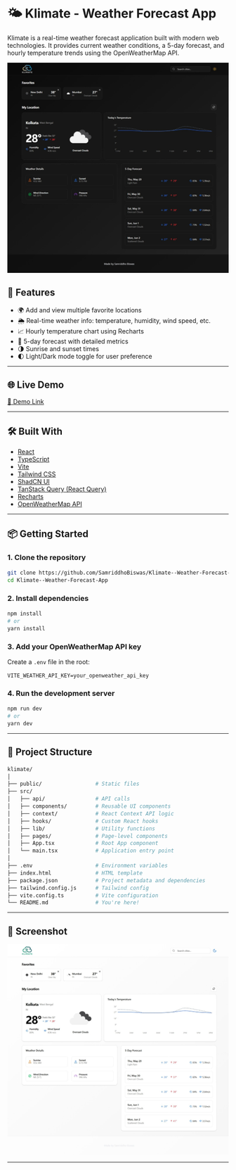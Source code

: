 # 🌤️ Klimate - Weather Forecast App

Klimate is a real-time weather forecast application built with modern web technologies. It provides current weather conditions, a 5-day forecast, and hourly temperature trends using the OpenWeatherMap API.

![App Screenshot - Dark Mode](./public/klimate_dark.jpeg)

## 🚀 Features

- 🌍 Add and view multiple favorite locations
- 🌦️ Real-time weather info: temperature, humidity, wind speed, etc.
- 📈 Hourly temperature chart using Recharts
- 📅 5-day forecast with detailed metrics
- 🌗 Sunrise and sunset times
- 🌓 Light/Dark mode toggle for user preference

---

## 🌐 Live Demo

[🔗 Demo Link](https://klimate-samriddho.netlify.app/) 

---

## 🛠️ Built With

- [React](https://reactjs.org/)
- [TypeScript](https://www.typescriptlang.org/)
- [Vite](https://vitejs.dev/)
- [Tailwind CSS](https://tailwindcss.com/)
- [ShadCN UI](https://ui.shadcn.com/)
- [TanStack Query (React Query)](https://tanstack.com/query/latest)
- [Recharts](https://recharts.org/en-US/)
- [OpenWeatherMap API](https://openweathermap.org/api)

---




## 📦 Getting Started

### 1. Clone the repository

```bash
git clone https://github.com/SamriddhoBiswas/Klimate--Weather-Forecast-App.git
cd Klimate--Weather-Forecast-App
```

### 2. Install dependencies

```bash
npm install
# or
yarn install
```

### 3. Add your OpenWeatherMap API key

Create a `.env` file in the root:

```env
VITE_WEATHER_API_KEY=your_openweather_api_key
```

### 4. Run the development server

```bash
npm run dev
# or
yarn dev
```

---

## 📂 Project Structure

```bash
klimate/
│
├── public/                 # Static files
├── src/
│   ├── api/                # API calls
│   ├── components/         # Reusable UI components
│   ├── context/            # React Context API logic
│   ├── hooks/              # Custom React hooks
│   ├── lib/                # Utility functions
│   ├── pages/              # Page-level components
│   ├── App.tsx             # Root App component
│   └── main.tsx            # Application entry point
│
├── .env                    # Environment variables
├── index.html              # HTML template
├── package.json            # Project metadata and dependencies
├── tailwind.config.js      # Tailwind config
├── vite.config.ts          # Vite configuration
└── README.md               # You're here!
```

---

## 📸 Screenshot

![App Screenshot - Light Mode](./public/klimate_light.jpeg)

---

